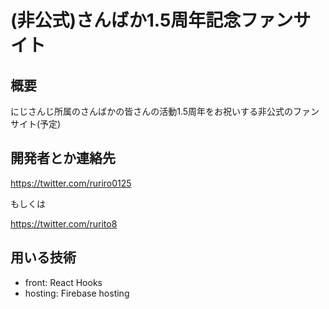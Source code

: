 # (非公式)さんばか1.5周年記念ファンサイト

## 概要
にじさんじ所属のさんばかの皆さんの活動1.5周年をお祝いする非公式のファンサイト(予定)

## 開発者とか連絡先
https://twitter.com/ruriro0125

もしくは

https://twitter.com/rurito8

## 用いる技術

- front: React Hooks
- hosting: Firebase hosting